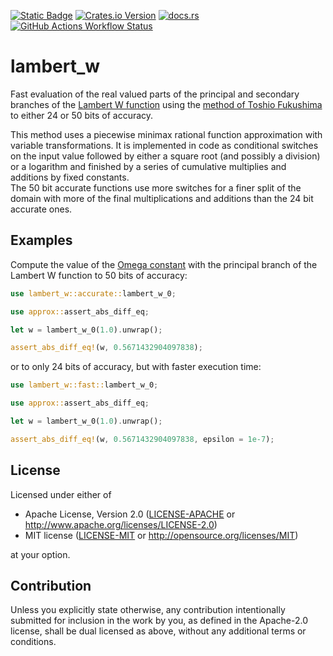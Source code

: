 [![Static Badge](https://img.shields.io/badge/github-JSorngard%2Flambert__w-8da0cb?logo=github)](https://github.com/JSorngard/lambert_w)
[![Crates.io Version](https://img.shields.io/crates/v/lambert_w?logo=crates.io)](https://crates.io/crates/lambert_w)
[![docs.rs](https://img.shields.io/docsrs/lambert_w?logo=docs.rs)](https://docs.rs/lambert_w/0.1.0/lambert_w/)
[![GitHub Actions Workflow Status](https://img.shields.io/github/actions/workflow/status/JSorngard/lambert_w/rust.yml?logo=github&label=CI)](https://github.com/JSorngard/lambert_w/actions/workflows/rust.yml)

# lambert_w

Fast evaluation of the real valued parts of the principal and secondary branches of the [Lambert W function](https://en.wikipedia.org/wiki/Lambert_W_function) using the [method of Toshio Fukushima](https://www.researchgate.net/publication/346309410_Precise_and_fast_computation_of_Lambert_W_function_by_piecewise_minimax_rational_function_approximation_with_variable_transformation) to either 24 or 50 bits of accuracy.

This method uses a piecewise minimax rational function approximation with variable transformations.
It is implemented in code as conditional switches on the input value followed by either a square root (and possibly a division) or a logarithm and finished by a series of cumulative multiplies and additions by fixed constants.  
The 50 bit accurate functions use more switches for a finer split of the domain with more of the final multiplications and additions than the 24 bit accurate ones.

## Examples

Compute the value of the [Omega constant](https://en.wikipedia.org/wiki/Omega_constant) with the principal branch of the Lambert W function to 50 bits of accuracy:
```rust
use lambert_w::accurate::lambert_w_0;

use approx::assert_abs_diff_eq;

let w = lambert_w_0(1.0).unwrap();

assert_abs_diff_eq!(w, 0.5671432904097838);
```

or to only 24 bits of accuracy, but with faster execution time:
```rust
use lambert_w::fast::lambert_w_0;

use approx::assert_abs_diff_eq;

let w = lambert_w_0(1.0).unwrap();

assert_abs_diff_eq!(w, 0.5671432904097838, epsilon = 1e-7);
```

## License

Licensed under either of

 * Apache License, Version 2.0
   ([LICENSE-APACHE](LICENSE-APACHE) or http://www.apache.org/licenses/LICENSE-2.0)
 * MIT license
   ([LICENSE-MIT](LICENSE-MIT) or http://opensource.org/licenses/MIT)

at your option.

## Contribution

Unless you explicitly state otherwise, any contribution intentionally submitted
for inclusion in the work by you, as defined in the Apache-2.0 license, shall be
dual licensed as above, without any additional terms or conditions.
